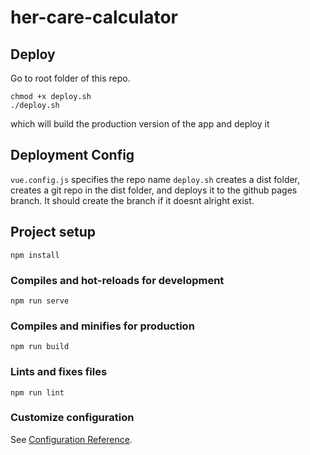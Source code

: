 # her-care-calculator

## Deploy

Go to root folder of this repo.

```
chmod +x deploy.sh
./deploy.sh
```

which will build the production version of the app and deploy it

## Deployment Config

`vue.config.js` specifies the repo name
`deploy.sh` creates a dist folder, creates a git repo in the dist folder, and deploys it to the github pages branch. It should create the branch if it doesnt alright exist.

## Project setup

```
npm install
```

### Compiles and hot-reloads for development

```
npm run serve
```

### Compiles and minifies for production

```
npm run build
```

### Lints and fixes files

```
npm run lint
```

### Customize configuration

See [Configuration Reference](https://cli.vuejs.org/config/).
